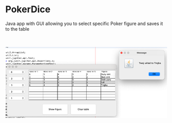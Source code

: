 # PokerDice

Java app with GUI allowing you to select specific Poker figure and saves it to the table

<br />
<br />
<img src="readme/game.png">
